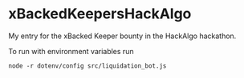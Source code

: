 # xBackedKeepersHackAlgo

My entry for the xBacked Keeper bounty in the HackAlgo hackathon.


To run with environment variables run 
```
node -r dotenv/config src/liquidation_bot.js
```